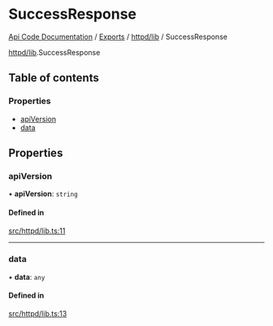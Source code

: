 # SuccessResponse
 
[Api Code Documentation](../README.md) / [Exports](../modules.md) / [httpd/lib](../modules/httpd_lib.md) / SuccessResponse

[httpd/lib](../modules/httpd_lib.md).SuccessResponse

## Table of contents

### Properties

- [apiVersion](httpd_lib.SuccessResponse.md#apiversion)
- [data](httpd_lib.SuccessResponse.md#data)

## Properties

### apiVersion

• **apiVersion**: `string`

#### Defined in

[src/httpd/lib.ts:11](https://github.com/openkfw/TruBudget/blob/d07ad94/api/src/httpd/lib.ts#L11)

___

### data

• **data**: `any`

#### Defined in

[src/httpd/lib.ts:13](https://github.com/openkfw/TruBudget/blob/d07ad94/api/src/httpd/lib.ts#L13)
